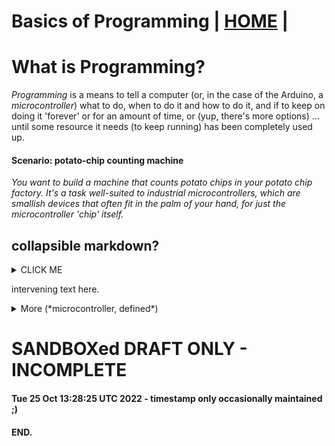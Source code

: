 # Basics of Programming | [HOME](README.md) |
# What is Programming?

*Programming* is a means to tell a computer (or, in the case of
the Arduino, a *microcontroller*) what to do, when to do it and how
to do it, and if to keep on doing it 'forever' or for an amount of
time, or (yup, there's more options) &hellip; until some resource
it needs (to keep running) has been completely used up.

#### Scenario: potato-chip counting machine

*You want to build a machine that counts potato chips in your potato
chip factory.  It's a task well-suited to industrial microcontrollers,
which are smallish devices that often fit in the palm of your hand,
for just the microcontroller 'chip' itself.*


<!-- thanks to

  https://gist.github.com/joyrexus/16041f2426450e73f5df9391f7f7ae5f

-->

## collapsible markdown?

<details><summary>CLICK ME</summary>
<p>

#### yes, even hidden code blocks!

```python
print("hello world!")
```

</p>
</details>


intervening text here.


<details><summary>More (*microcontroller, defined*)</summary>
<p>
    *A microcontroller is just another type of computer chip, but its
    specialty is dealing with the real world, through 'mechatronics'
    (electro-mechanical devices and other machinery that can accept
    instructions via wires &hellip; or, in the modern day, via
    wireless links.*
</p>
</details>

# SANDBOXed DRAFT ONLY - INCOMPLETE
#### Tue 25 Oct 13:28:25 UTC 2022 - timestamp only occasionally maintained ;)

#### END.

